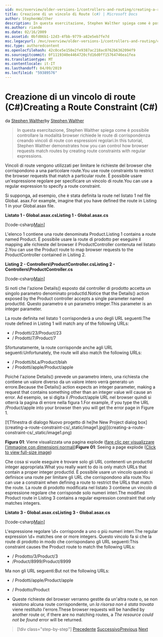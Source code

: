 ```yaml
---
uid: mvc/overview/older-versions-1/controllers-and-routing/creating-a-route-constraint-cs
title: Creazione di un vincolo di Route (c#) | Microsoft Docs
author: StephenWalther
description: In questa esercitazione, Stephen Walther spiega come è possibile controllare la modalità browser richiede le route di corrispondenza creando vincoli di route con espressioni regolari.
ms.author: riande
ms.date: 02/16/2009
ms.assetid: 0bfd06b1-12d3-4fbb-9779-a82e5eb7fe7d
msc.legacyurl: /mvc/overview/older-versions-1/controllers-and-routing/creating-a-route-constraint-cs
msc.type: authoredcontent
ms.openlocfilehash: 42c0ce5e158e2fe9387ac218ac0762b6362094f9
ms.sourcegitcommit: 0f1119340e4464720cfd16d0ff15764746ea1fea
ms.translationtype: MT
ms.contentlocale: it-IT
ms.lasthandoff: 04/09/2019
ms.locfileid: "59389576"
---
```

# <a name="creating-a-route-constraint-c"></a><span data-ttu-id="5d3ad-103">Creazione di un vincolo di route (C#)</span><span class="sxs-lookup"><span data-stu-id="5d3ad-103">Creating a Route Constraint (C#)</span></span>

<span data-ttu-id="5d3ad-104">da [Stephen Walther](https://github.com/StephenWalther)</span><span class="sxs-lookup"><span data-stu-id="5d3ad-104">by [Stephen Walther](https://github.com/StephenWalther)</span></span>

> <span data-ttu-id="5d3ad-105">In questa esercitazione, Stephen Walther spiega come è possibile controllare la modalità browser richiede le route di corrispondenza creando vincoli di route con espressioni regolari.</span><span class="sxs-lookup"><span data-stu-id="5d3ad-105">In this tutorial, Stephen Walther demonstrates how you can control how browser requests match routes by creating route constraints with regular expressions.</span></span>


<span data-ttu-id="5d3ad-106">Vincoli di route vengono utilizzati per limitare le richieste del browser che corrispondono a una particolare route.</span><span class="sxs-lookup"><span data-stu-id="5d3ad-106">You use route constraints to restrict the browser requests that match a particular route.</span></span> <span data-ttu-id="5d3ad-107">È possibile usare un'espressione regolare per specificare un vincolo di route.</span><span class="sxs-lookup"><span data-stu-id="5d3ad-107">You can use a regular expression to specify a route constraint.</span></span>

<span data-ttu-id="5d3ad-108">Si supponga, ad esempio, che è stata definita la route nel listato 1 nel file Global. asax.</span><span class="sxs-lookup"><span data-stu-id="5d3ad-108">For example, imagine that you have defined the route in Listing 1 in your Global.asax file.</span></span>

**<span data-ttu-id="5d3ad-109">Listato 1 - Global.asax.cs</span><span class="sxs-lookup"><span data-stu-id="5d3ad-109">Listing 1 - Global.asax.cs</span></span>**

[!code-csharp[Main](creating-a-route-constraint-cs/samples/sample1.cs)]

<span data-ttu-id="5d3ad-110">L'elenco 1 contiene una route denominata Product.</span><span class="sxs-lookup"><span data-stu-id="5d3ad-110">Listing 1 contains a route named Product.</span></span> <span data-ttu-id="5d3ad-111">È possibile usare la route di prodotto per eseguire il mapping alle richieste del browser il ProductController contenuta nel listato 2.</span><span class="sxs-lookup"><span data-stu-id="5d3ad-111">You can use the Product route to map browser requests to the ProductController contained in Listing 2.</span></span>

**<span data-ttu-id="5d3ad-112">Listing 2 - Controllers\ProductController.cs</span><span class="sxs-lookup"><span data-stu-id="5d3ad-112">Listing 2 - Controllers\ProductController.cs</span></span>**

[!code-csharp[Main](creating-a-route-constraint-cs/samples/sample2.cs)]

<span data-ttu-id="5d3ad-113">Si noti che l'azione Details() esposto dal controller di prodotto accetta un singolo parametro denominato productId.</span><span class="sxs-lookup"><span data-stu-id="5d3ad-113">Notice that the Details() action exposed by the Product controller accepts a single parameter named productId.</span></span> <span data-ttu-id="5d3ad-114">Questo parametro è un parametro integer.</span><span class="sxs-lookup"><span data-stu-id="5d3ad-114">This parameter is an integer parameter.</span></span>

<span data-ttu-id="5d3ad-115">La route definita nel listato 1 corrisponderà a uno degli URL seguenti:</span><span class="sxs-lookup"><span data-stu-id="5d3ad-115">The route defined in Listing 1 will match any of the following URLs:</span></span>

- <span data-ttu-id="5d3ad-116">/ Prodotti/23</span><span class="sxs-lookup"><span data-stu-id="5d3ad-116">/Product/23</span></span>
- <span data-ttu-id="5d3ad-117">/ Prodotti/7</span><span class="sxs-lookup"><span data-stu-id="5d3ad-117">/Product/7</span></span>

<span data-ttu-id="5d3ad-118">Sfortunatamente, la route corrisponde anche agli URL seguenti:</span><span class="sxs-lookup"><span data-stu-id="5d3ad-118">Unfortunately, the route will also match the following URLs:</span></span>

- <span data-ttu-id="5d3ad-119">/ Prodotti/bLa</span><span class="sxs-lookup"><span data-stu-id="5d3ad-119">/Product/blah</span></span>
- <span data-ttu-id="5d3ad-120">/ Prodotti/apple</span><span class="sxs-lookup"><span data-stu-id="5d3ad-120">/Product/apple</span></span>

<span data-ttu-id="5d3ad-121">Poiché l'azione Details() prevede un parametro intero, una richiesta che contiene un valore diverso da un valore intero verrà generato un errore.</span><span class="sxs-lookup"><span data-stu-id="5d3ad-121">Because the Details() action expects an integer parameter, making a request that contains something other than an integer value will cause an error.</span></span> <span data-ttu-id="5d3ad-122">Ad esempio, se si digita il /Product/apple URL nel browser quindi si otterrà la pagina di errore nella figura 1.</span><span class="sxs-lookup"><span data-stu-id="5d3ad-122">For example, if you type the URL /Product/apple into your browser then you will get the error page in Figure 1.</span></span>


[![T<span data-ttu-id="5d3ad-123">finestra di dialogo Nuovo progetto di he]</span><span class="sxs-lookup"><span data-stu-id="5d3ad-123">he New Project dialog box]</span></span>(creating-a-route-constraint-cs/_static/image1.jpg)](creating-a-route-constraint-cs/_static/image1.png)

<span data-ttu-id="5d3ad-124">**Figura 01**: Viene visualizzata una pagina explode ([fare clic per visualizzare l'immagine con dimensioni normali](creating-a-route-constraint-cs/_static/image2.png))</span><span class="sxs-lookup"><span data-stu-id="5d3ad-124">**Figure 01**: Seeing a page explode ([Click to view full-size image](creating-a-route-constraint-cs/_static/image2.png))</span></span>


<span data-ttu-id="5d3ad-125">Che cosa si vuole eseguire è trovare solo gli URL contenenti un productId integer appropriata.</span><span class="sxs-lookup"><span data-stu-id="5d3ad-125">What you really want to do is only match URLs that contain a proper integer productId.</span></span> <span data-ttu-id="5d3ad-126">È possibile usare un vincolo quando si definisce una route per limitare gli URL che corrispondono alla route.</span><span class="sxs-lookup"><span data-stu-id="5d3ad-126">You can use a constraint when defining a route to restrict the URLs that match the route.</span></span> <span data-ttu-id="5d3ad-127">La route di prodotto modificata nel listato 3 contiene un vincolo di espressione regolare che corrisponde solo numeri interi.</span><span class="sxs-lookup"><span data-stu-id="5d3ad-127">The modified Product route in Listing 3 contains a regular expression constraint that only matches integers.</span></span>

**<span data-ttu-id="5d3ad-128">Listato 3 - Global.asax.cs</span><span class="sxs-lookup"><span data-stu-id="5d3ad-128">Listing 3 - Global.asax.cs</span></span>**

[!code-csharp[Main](creating-a-route-constraint-cs/samples/sample3.cs)]

<span data-ttu-id="5d3ad-129">L'espressione regolare \d+ corrisponde a uno o più numeri interi.</span><span class="sxs-lookup"><span data-stu-id="5d3ad-129">The regular expression \d+ matches one or more integers.</span></span> <span data-ttu-id="5d3ad-130">Questo vincolo fa sì che la route di prodotto in modo che corrispondano gli URL seguenti:</span><span class="sxs-lookup"><span data-stu-id="5d3ad-130">This constraint causes the Product route to match the following URLs:</span></span>

- <span data-ttu-id="5d3ad-131">/ Prodotto/3</span><span class="sxs-lookup"><span data-stu-id="5d3ad-131">/Product/3</span></span>
- <span data-ttu-id="5d3ad-132">/Product/8999</span><span class="sxs-lookup"><span data-stu-id="5d3ad-132">/Product/8999</span></span>

<span data-ttu-id="5d3ad-133">Ma non gli URL seguenti:</span><span class="sxs-lookup"><span data-stu-id="5d3ad-133">But not the following URLs:</span></span>

- <span data-ttu-id="5d3ad-134">/ Prodotti/apple</span><span class="sxs-lookup"><span data-stu-id="5d3ad-134">/Product/apple</span></span>
- <span data-ttu-id="5d3ad-135">/ Prodotto</span><span class="sxs-lookup"><span data-stu-id="5d3ad-135">/Product</span></span>

- <span data-ttu-id="5d3ad-136">Queste richieste del browser verranno gestite da un'altra route o, se non esistono alcuna route corrispondente, un *la risorsa non è stata trovata* viene restituito l'errore.</span><span class="sxs-lookup"><span data-stu-id="5d3ad-136">These browser requests will be handled by another route or, if there are no matching routes, a *The resource could not be found* error will be returned.</span></span>

> [!div class="step-by-step"]
> <span data-ttu-id="5d3ad-137">[Precedente](creating-custom-routes-cs.md)
> [Successivo](creating-a-custom-route-constraint-cs.md)</span><span class="sxs-lookup"><span data-stu-id="5d3ad-137">[Previous](creating-custom-routes-cs.md)
[Next](creating-a-custom-route-constraint-cs.md)</span></span>

